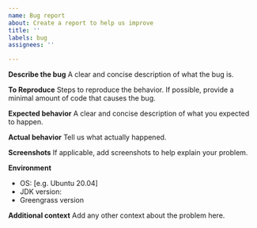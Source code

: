 ```yaml
---
name: Bug report
about: Create a report to help us improve
title: ''
labels: bug
assignees: ''

---
```


**Describe the bug**
A clear and concise description of what the bug is. 

**To Reproduce**
Steps to reproduce the behavior. If possible, provide a minimal amount of code that causes the bug.

**Expected behavior**
A clear and concise description of what you expected to happen.

**Actual behavior**
Tell us what actually happened.

**Screenshots**
If applicable, add screenshots to help explain your problem.


**Environment**
 - OS: [e.g. Ubuntu 20.04]
 - JDK version:
 - Greengrass version

**Additional context**
Add any other context about the problem here.
